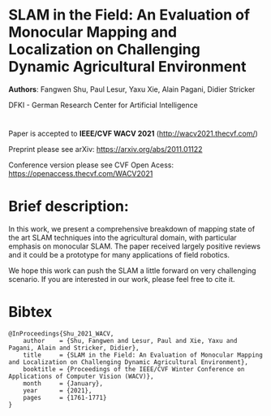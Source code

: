 # SLAM in the Field: An Evaluation of Monocular Mapping and Localization on Challenging Dynamic Agricultural Environment

**Authors**: Fangwen Shu, Paul Lesur, Yaxu Xie, Alain Pagani, Didier Stricker

DFKI - German Research Center for Artificial Intelligence

#

Paper is accepted to **IEEE/CVF WACV 2021** (http://wacv2021.thecvf.com/)

Preprint please see arXiv: https://arxiv.org/abs/2011.01122

Conference version please see CVF Open Acess: https://openaccess.thecvf.com/WACV2021

# Brief description:

In this work, we present a comprehensive breakdown of mapping state of the art SLAM techniques into the agricultural domain, with particular emphasis on monocular SLAM. The paper received largely positive reviews and it could be a prototype for many applications of field robotics.

We hope this work can push the SLAM a little forward on very challenging scenario. If you are interested in our work, please feel free to cite it.

# Bibtex

```
@InProceedings{Shu_2021_WACV,
    author    = {Shu, Fangwen and Lesur, Paul and Xie, Yaxu and Pagani, Alain and Stricker, Didier},
    title     = {SLAM in the Field: An Evaluation of Monocular Mapping and Localization on Challenging Dynamic Agricultural Environment},
    booktitle = {Proceedings of the IEEE/CVF Winter Conference on Applications of Computer Vision (WACV)},
    month     = {January},
    year      = {2021},
    pages     = {1761-1771}
}
```
